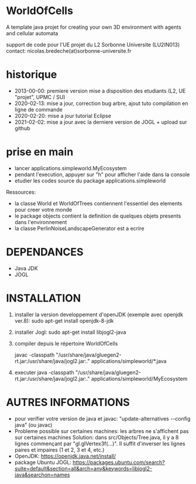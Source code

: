 # WorldOfCells

A template java projet for creating your own 3D environment with agents and cellular automata

support de code pour l'UE projet du L2 Sorbonne Universite (LU2IN013)
contact: nicolas.bredeche(at)sorbonne-universite.fr


# historique 

- 2013-00-00: premiere version mise a disposition des etudiants (L2, UE "projet", UPMC / SU)
- 2020-02-13: mise a jour, correction bug arbre, ajout tuto compilation en ligne de commande
- 2020-02-20: mise a jour tutorial Eclipse
- 2021-02-02: mise a jour avec la derniere version de JOGL + upload sur github

# prise en main

- lancer applications.simpleworld.MyEcosystem
- pendant l'execution, appuyer sur "h" pour afficher l'aide dans la console
- etudier les codes source du package applications.simpleworld

Ressources:
- la classe World et WorldOfTrees contiennent l'essentiel des elements pour creer votre monde
- le package objects contient la definition de quelques objets presents dans l'environnement
- la classe PerlinNoiseLandscapeGenerator est a ecrire

# DEPENDANCES

- Java JDK
- JOGL

# INSTALLATION

1. installer la version developpement d'openJDK (exemple avec openjdk ver.8): 
    sudo apt-get install openjdk-8-jdk

2. installer Jogl: 
    sudo apt-get install libjogl2-java

3. compiler depuis le répertoire WorldOfCells

    javac -classpath "/usr/share/java/gluegen2-rt.jar:/usr/share/java/jogl2.jar:." applications/simpleworld/*.java

4. executer
    java -classpath "/usr/share/java/gluegen2-rt.jar:/usr/share/java/jogl2.jar:." applications/simpleworld/MyEcosystem

# AUTRES INFORMATIONS

- pour verifier votre version de java et javac: "update-alternatives --config java" (ou javac)
- Probleme possible sur certaines machines: les arbres ne s'affichent pas sur certaines machines
	Solution: dans src/Objects/Tree.java, il y a 8 lignes commençant par "gl.glVertex3f(...)". Il suffit d'inverser les lignes paires et impaires (1 et 2, 3 et 4, etc.)
- OpenJDK: https://openjdk.java.net/install/
- package Ubuntu JOGL: https://packages.ubuntu.com/search?suite=default&section=all&arch=any&keywords=libjogl2-java&searchon=names
